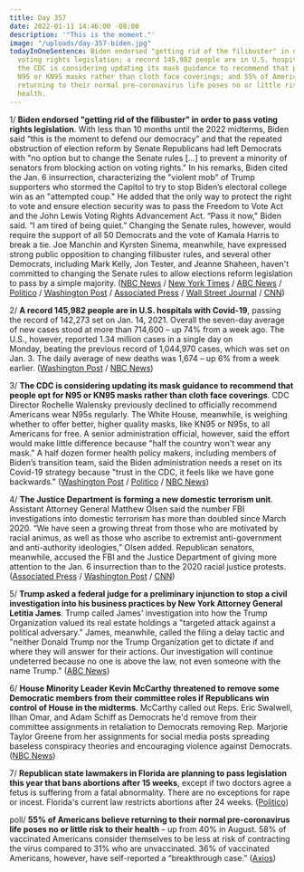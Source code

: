 ```yaml
---
title: Day 357
date: 2022-01-11 14:46:00 -08:00
description: '"This is the moment."'
image: "/uploads/day-357-biden.jpg"
todayInOneSentence: Biden endorsed "getting rid of the filibuster" in order to pass
  voting rights legislation; a record 145,982 people are in U.S. hospitals with Covid-19;
  the CDC is considering updating its mask guidance to recommend that people opt for
  N95 or KN95 masks rather than cloth face coverings; and 55% of Americans believe
  returning to their normal pre-coronavirus life poses no or little risk to their
  health.
---
```


1/ **Biden endorsed "getting rid of the filibuster" in order to pass voting rights legislation**. With less than 10 months until the 2022 midterms, Biden said “this is the moment to defend our democracy” and that the repeated obstruction of election reform by Senate Republicans had left Democrats with "no option but to change the Senate rules \[...\] to prevent a minority of senators from blocking action on voting rights." In his remarks, Biden cited the Jan. 6 insurrection, characterizing the "violent mob" of Trump supporters who stormed the Capitol to try to stop Biden’s electoral college win as an "attempted coup." He added that the only way to protect the right to vote and ensure election security was to pass the Freedom to Vote Act and the John Lewis Voting Rights Advancement Act. “Pass it now," Biden said. “I am tired of being quiet.” Changing the Senate rules, however, would require the support of all 50 Democrats and the vote of Kamala Harris to break a tie. Joe Manchin and Kyrsten Sinema, meanwhile, have expressed strong public opposition to changing filibuster rules, and several other Democrats, including Mark Kelly, Jon Tester, and Jeanne Shaheen, haven't committed to changing the Senate rules to allow elections reform legislation to pass by a simple majority. ([NBC News](https://www.nbcnews.com/politics/white-house/biden-under-pressure-chart-voting-rights-path-atlanta-speech-n1287255) / [New York Times](https://www.nytimes.com/2022/01/11/us/politics/biden-filibuster-voting-rights.html) / [ABC News](https://abcnews.go.com/Politics/biden-make-forceful-push-voting-rights-filibuster-georgia/story?id=82187118) / [Politico](https://www.politico.com/news/2022/01/11/biden-harris-voting-rights-speech-526903) / [Washington Post](https://www.washingtonpost.com/politics/biden-voting-rights-filibuster/2022/01/11/ada7ce66-72dd-11ec-b202-b9b92330d4fa_story.html) / [Associated Press](https://apnews.com/article/voting-rights-joe-biden-georgia-voting-martin-luther-king-jr-dc4544c23622f35fc95d63afe512554d) / [Wall Street Journal](https://www.wsj.com/articles/biden-casts-election-law-votes-as-turning-point-for-nation-in-speech-11641897003?mod=hp_lead_pos1) / [CNN](https://www.cnn.com/politics/live-news/biden-harris-voting-rights-speech-01-11-2022/index.html))

2/ **A record 145,982 people are in U.S. hospitals with Covid-19**, passing the record of 142,273 set on Jan. 14, 2021. Overall the seven-day average of new cases stood at more than 714,600 – up 74% from a week ago. The U.S., however, reported 1.34 million cases in a single day on Monday, beating the previous record of 1,044,970 cases, which was set on Jan. 3. The daily average of new deaths was 1,674 – up 6% from a week earlier. ([Washington Post](https://www.washingtonpost.com/health/2022/01/10/covid-hospitalized-omicron/) / [NBC News](https://www.nbcnews.com/news/us-news/us-reports-record-13m-covid-cases-day-hospitalizations-soar-rcna11736))

3/ **The CDC is considering updating its mask guidance to recommend that people opt for N95 or KN95 masks rather than cloth face coverings**. CDC Director Rochelle Walensky previously declined to officially recommend Americans wear N95s regularly. The White House, meanwhile, is weighing whether to offer better, higher quality masks, like KN95 or N95s, to all Americans for free. A senior administration official, however, said the effort would make little difference because "half the country won't wear any mask." A half dozen former health policy makers, including members of Biden’s transition team, said the Biden administration needs a reset on its Covid-19 strategy because "trust in the CDC, it feels like we have gone backwards." ([Washington Post](https://www.washingtonpost.com/health/2022/01/10/cdc-weighs-n95-kn95-masks-guidance-omicron/) / [Politico](https://www.politico.com/news/2022/01/11/biden-n95-mask-distribution-526889) / [NBC News](https://www.nbcnews.com/politics/white-house/we-have-gone-backwards-covid-confusion-snarls-biden-white-house-n1287282))

4/ **The Justice Department is forming a new domestic terrorism unit**. Assistant Attorney General Matthew Olsen said the number FBI investigations into domestic terrorism has more than doubled since March 2020. “We have seen a growing threat from those who are motivated by racial animus, as well as those who ascribe to extremist anti-government and anti-authority ideologies,” Olsen added. Republican senators, meanwhile, accused the FBI and the Justice Department of giving more attention to the Jan. 6 insurrection than to the 2020 racial justice protests. ([Associated Press](https://apnews.com/article/united-states-national-security-terrorism-899caf47624dd8741d04f73e65659e68) / [Washington Post](https://www.washingtonpost.com/national-security/domestic-terrorism-justice-threat/2022/01/11/dfd8d82c-72eb-11ec-8b0a-bcfab800c430_story.html) / [CNN](https://www.cnn.com/2022/01/11/politics/justice-department-forms-new-domestic-terrorism-unit/index.html))

5/ **Trump asked a federal judge for a preliminary injunction to stop a civil investigation into his business practices by New York Attorney General Letitia James**. Trump called James' investigation into how the Trump Organization valued its real estate holdings a "targeted attack against a political adversary." James, meanwhile, called the filing a delay tactic and "neither Donald Trump nor the Trump Organization get to dictate if and where they will answer for their actions. Our investigation will continue undeterred because no one is above the law, not even someone with the name Trump." ([ABC News](https://abcnews.go.com/Politics/trump-asks-federal-judge-halt-civil-investigation-business/story?id=82197386))

6/ **House Minority Leader Kevin McCarthy threatened to remove some Democratic members from their committee roles if Republicans win control of House in the midterms**. McCarthy called out Reps. Eric Swalwell, Ilhan Omar, and Adam Schiff as Democrats he'd remove from their committee assignments in retaliation to Democrats removing Rep. Marjorie Taylor Greene from her assignments for social media posts spreading baseless conspiracy theories and encouraging violence against Democrats.  ([NBC News](https://www.nbcnews.com/politics/congress/mccarthy-says-if-house-speaker-he-would-strip-some-democrats-n1287252))

7/ **Republican state lawmakers in Florida are planning to pass legislation this year that bans abortions after 15 weeks**, except if two doctors agree a fetus is suffering from a fatal abnormality. There are no exceptions for rape or incest. Florida's current law restricts abortions after 24 weeks. ([Politico](https://www.politico.com/states/florida/story/2022/01/11/florida-republicans-craft-restrictive-abortion-law-democrats-have-little-power-to-stop-1405036))

poll/ **55% of Americans believe returning to their normal pre-coronavirus life poses no or little risk to their health** – up from 40% in August. 58% of vaccinated Americans consider themselves to be less at risk of contracting the virus compared to 31% who are unvaccinated. 36% of vaccinated Americans, however, have self-reported a “breakthrough case.” ([Axios](https://www.axios.com/axios-ipsos-poll-america-retrenches-741882b7-71fe-4b01-8e10-b39558415ca2.html))